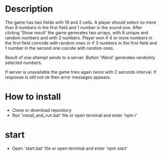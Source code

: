 # Description
The game has two fields with 19 and 2 cells.
A player should select no more than 8 numbers in the first field and 1 number in the scond one.
After clickng 'Show result' the game generates two arrays, with 8 unique and random numbers and with 2 numbers.
Player won if 4 or more numbers in the first field coincide with random ones or if 3 numbers in the first field and 1 number in the second one coicide with random ones.

Result of one attempt sends to a server. 
Button 'Wand' generates randomly selected numbers. 

If server is unavailable the game tries again twice with 2 seconds interval.
If response is still not ok then error messages appears.

# How to install
- Clone or download repository
- Run 'install_and_run.bat' file or open terminal and enter 'npm i'

# start
- Open 'start.bat' file or open terminal and enter 'npm start'